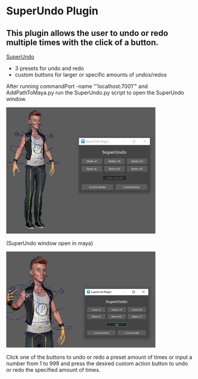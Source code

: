 # SuperUndo Plugin

## This plugin allows the user to undo or redo multiple times with the click of a button.

[SuperUndo]("./src/SuperUndo.py")
* 3 presets for undo and redo
* custom buttons for larger or specific amounts of undos/redos


After running commandPort -name "'localhost:7001'" and AddPathToMaya.py
run the SuperUndo.py script to open the SuperUndo window.

<img src="./images/SuperUndoOpen.png" width=400>

(SuperUndo window open in maya)

<img src="./images/SuperUndoCustomInput.png" width=400>

Click one of the buttons to undo or redo a preset amount of times or
input a number from 1 to 999 and press the desired custom action button to undo or redo the specified amount of times.
